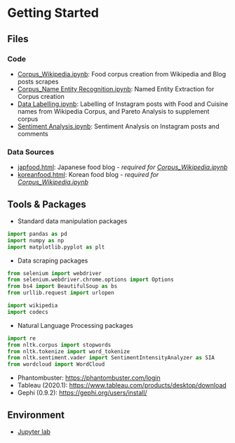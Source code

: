 # Getting Started

## Files

### Code

- [Corpus_Wikipedia.ipynb](Corpus_Wikipedia.ipynb): Food corpus creation from Wikipedia and Blog posts scrapes
- [Corpus_Name Entity Recognition.ipynb](Corpus_Name%20Entity%20Recognition.ipynb): Named Entity Extraction for Corpus creation
- [Data Labelling.ipynb](Data%20Labelling.ipynb): Labelling of Instagram posts with Food and Cuisine names from Wikipedia Corpus, and Pareto Analysis to supplement corpus
- [Sentiment Analysis.ipynb](Sentiment%20Analysis.ipynb): Sentiment Analysis on Instagram posts and comments

### Data Sources

- [japfood.html](japfood.html): Japanese food blog - _required for [Corpus_Wikipedia.ipynb](Corpus_Wikipedia.ipynb)_
- [koreanfood.html](koreanfood.html): Korean food blog - _required for [Corpus_Wikipedia.ipynb](Corpus_Wikipedia.ipynb)_

## Tools & Packages

- Standard data manipulation packages

```python
import pandas as pd
import numpy as np
import matplotlib.pyplot as plt
```

- Data scraping packages

```python
from selenium import webdriver
from selenium.webdriver.chrome.options import Options
from bs4 import BeautifulSoup as bs
from urllib.request import urlopen

import wikipedia
import codecs
```

- Natural Language Processing packages

```python
import re
from nltk.corpus import stopwords
from nltk.tokenize import word_tokenize
from nltk.sentiment.vader import SentimentIntensityAnalyzer as SIA
from wordcloud import WordCloud
```

- Phantombuster: https://phantombuster.com/login
- Tableau (2020.1): https://www.tableau.com/products/desktop/download
- Gephi (0.9.2): https://gephi.org/users/install/

## Environment

- [Jupyter lab](../environment.md)
